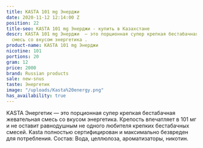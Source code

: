 ```yaml
---
title: KASTA 101 mg Энерджи
date: 2020-11-12 12:14:00 Z
position: 22
title-seo: KASTA 101 mg Энерджи - купить в Казахстане
descr: KASTA 101 mg Энерджи  — это порционная супер крепкая бестабачная жевательная
  смесь со вкусом энергетика .
product-name: KASTA 101 mg Энерджи
nicotine: 101
portions: 20
gram: 12
price: 2000
brand: Russian products
sale: new-snus
taste: Энергетик
image: "/uploads/Kasta%20energy.png"
has_availability: true
---
```


KASTA Энергетик — это порционная супер крепкая бестабачная жевательная смесь со вкусом энергетика. Крепость впечатляет в 101 мг и не оставит равнодушным не одного любителя крепких бестабачных смесей. Kasta полностью сертифицирован и максимально безвреден для потребления. Состав: Вода, целлюлоза, ароматизаторы, никотин.